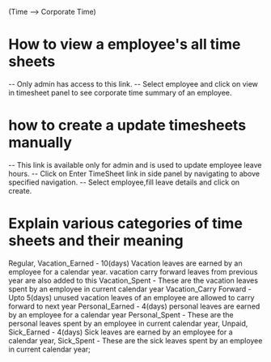 (Time --> Corporate Time)
# How to view a employee's all time sheets
-- Only admin has access to this link.
-- Select employee and click on view in timesheet panel to see corporate time summary of an employee.

# how to create a update timesheets manually
   
-- This link is available only for admin and is used to update employee leave hours.
-- Click on Enter TimeSheet link in side panel by navigating to above specified navigation.
-- Select employee,fill leave details and click on create.

# Explain various categories of time sheets and their meaning
Regular,
    Vacation_Earned - 10(days) Vacation leaves are earned by an employee for a calendar year. vacation carry forward leaves from previous year are also added to this
    Vacation_Spent - These are the vacation leaves spent by an employee in current calendar year
    Vacation_Carry Forward - Upto 5(days) unused vacation leaves of an employee are allowed to carry forward to next year
    Personal_Earned - 4(days) personal leaves are earned by an employee for a calendar year
    Personal_Spent - These are the personal leaves spent by an employee in current calendar year,
    Unpaid,
    Sick_Earned - 4(days) Sick leaves are earned by an employee for a calendar year,
    Sick_Spent - These are the sick leaves spent by an employee in current calendar year;

 